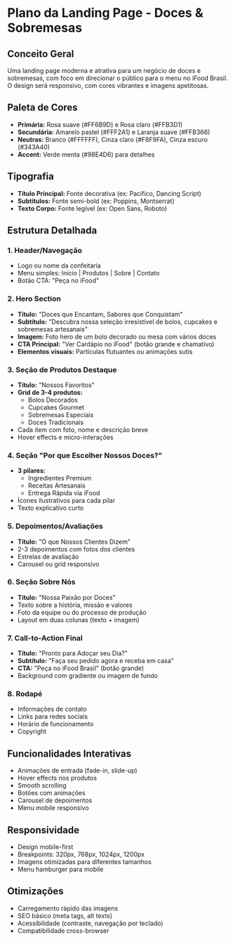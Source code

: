 # Plano da Landing Page - Doces & Sobremesas

## Conceito Geral
Uma landing page moderna e atrativa para um negócio de doces e sobremesas, com foco em direcionar o público para o menu no iFood Brasil. O design será responsivo, com cores vibrantes e imagens apetitosas.

## Paleta de Cores
- **Primária:** Rosa suave (#FF6B9D) e Rosa claro (#FFB3D1)
- **Secundária:** Amarelo pastel (#FFF2A1) e Laranja suave (#FFB366)
- **Neutras:** Branco (#FFFFFF), Cinza claro (#F8F9FA), Cinza escuro (#343A40)
- **Accent:** Verde menta (#98E4D6) para detalhes

## Tipografia
- **Título Principal:** Fonte decorativa (ex: Pacifico, Dancing Script)
- **Subtítulos:** Fonte semi-bold (ex: Poppins, Montserrat)
- **Texto Corpo:** Fonte legível (ex: Open Sans, Roboto)

## Estrutura Detalhada

### 1. Header/Navegação
- Logo ou nome da confeitaria
- Menu simples: Início | Produtos | Sobre | Contato
- Botão CTA: "Peça no iFood"

### 2. Hero Section
- **Título:** "Doces que Encantam, Sabores que Conquistam"
- **Subtítulo:** "Descubra nossa seleção irresistível de bolos, cupcakes e sobremesas artesanais"
- **Imagem:** Foto hero de um bolo decorado ou mesa com vários doces
- **CTA Principal:** "Ver Cardápio no iFood" (botão grande e chamativo)
- **Elementos visuais:** Partículas flutuantes ou animações sutis

### 3. Seção de Produtos Destaque
- **Título:** "Nossos Favoritos"
- **Grid de 3-4 produtos:**
  - Bolos Decorados
  - Cupcakes Gourmet
  - Sobremesas Especiais
  - Doces Tradicionais
- Cada item com foto, nome e descrição breve
- Hover effects e micro-interações

### 4. Seção "Por que Escolher Nossos Doces?"
- **3 pilares:**
  - Ingredientes Premium
  - Receitas Artesanais
  - Entrega Rápida via iFood
- Ícones ilustrativos para cada pilar
- Texto explicativo curto

### 5. Depoimentos/Avaliações
- **Título:** "O que Nossos Clientes Dizem"
- 2-3 depoimentos com fotos dos clientes
- Estrelas de avaliação
- Carousel ou grid responsivo

### 6. Seção Sobre Nós
- **Título:** "Nossa Paixão por Doces"
- Texto sobre a história, missão e valores
- Foto da equipe ou do processo de produção
- Layout em duas colunas (texto + imagem)

### 7. Call-to-Action Final
- **Título:** "Pronto para Adoçar seu Dia?"
- **Subtítulo:** "Faça seu pedido agora e receba em casa"
- **CTA:** "Peça no iFood Brasil" (botão grande)
- Background com gradiente ou imagem de fundo

### 8. Rodapé
- Informações de contato
- Links para redes sociais
- Horário de funcionamento
- Copyright

## Funcionalidades Interativas
- Animações de entrada (fade-in, slide-up)
- Hover effects nos produtos
- Smooth scrolling
- Botões com animações
- Carousel de depoimentos
- Menu mobile responsivo

## Responsividade
- Design mobile-first
- Breakpoints: 320px, 768px, 1024px, 1200px
- Imagens otimizadas para diferentes tamanhos
- Menu hamburger para mobile

## Otimizações
- Carregamento rápido das imagens
- SEO básico (meta tags, alt texts)
- Acessibilidade (contraste, navegação por teclado)
- Compatibilidade cross-browser

